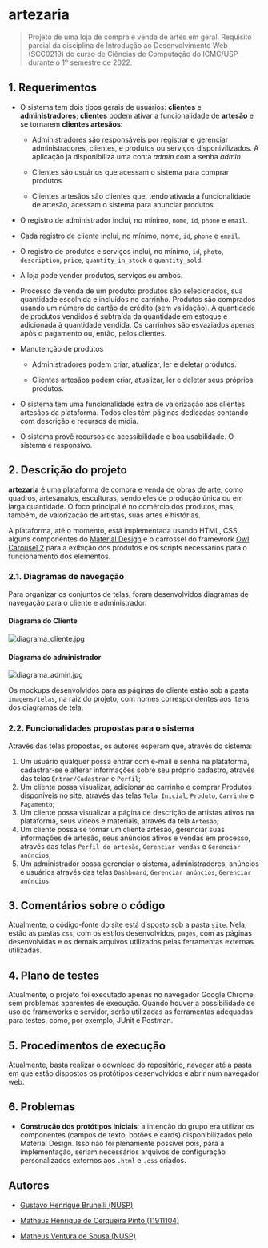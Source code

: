 # artezaria
> Projeto de uma loja de compra e venda de artes em geral. Requisito parcial da disciplina de Introdução ao Desenvolvimento Web (SCC0219) do curso de Ciências de Computação do ICMC/USP durante o 1º semestre de 2022.

## 1. Requerimentos

* O sistema tem dois tipos gerais de usuários: **clientes** e **administradores**; **clientes** podem ativar a funcionalidade de **artesão** e se tornarem **clientes artesãos**:
  
  * Administradores são responsáveis por registrar e gerenciar administradores, clientes, e produtos ou serviços disponivilizados. A aplicação já disponibiliza uma conta *admin* com a senha *admin*.
  
  * Clientes são usuários que acessam o sistema para comprar produtos.

  * Clientes artesãos são clientes que, tendo ativada a funcionalidade de artesão, acessam o sistema para anunciar produtos.

* O registro de administrador inclui, no mínimo, `nome`, `id`, `phone` e `email`.

* Cada registro de cliente inclui, no mínimo, nome, `id`, `phone` e `email`.

* O registro de produtos e serviços inclui, no mínimo, `id`, `photo`, `description`, `price`, `quantity_in_stock` e `quantity_sold`.

* A loja pode vender produtos, serviços ou ambos.

* Processo de venda de um produto: produtos são selecionados, sua quantidade escolhida e incluídos no carrinho. Produtos são comprados usando um número de cartão de crédito (sem validação). A quantidade de produtos vendidos é subtraída da quantidade em estoque e adicionada à quantidade vendida. Os carrinhos são esvaziados apenas após o pagamento ou, então, pelos clientes.

* Manutenção de produtos
  
  * Administradores podem criar, atualizar, ler e deletar produtos.

  * Clientes artesãos podem criar, atualizar, ler e deletar seus próprios produtos.

* O sistema tem uma funcionalidade extra de valorização aos clientes artesãos da plataforma. Todos eles têm páginas dedicadas contando com descrição e recursos de mídia.

* O sistema provê recursos de acessibilidade e boa usabilidade. O sistema é responsivo.

## 2. Descrição do projeto

**artezaria** é uma plataforma de compra e venda de obras de arte, como quadros, artesanatos, esculturas, sendo eles de produção única ou em larga quantidade. O foco principal é no comércio dos produtos, mas, também, de valorização de artistas, suas artes e histórias. 

A plataforma, até o momento, está implementada usando HTML, CSS, alguns componentes do [Material Design](batata.com) e o carrossel do framework [Owl Carousel 2](batata.com) para a exibição dos produtos e os scripts necessários para o funcionamento dos elementos.

### 2.1. Diagramas de navegação
Para organizar os conjuntos de telas, foram desenvolvidos diagramas de navegação para o cliente e administrador.

#### Diagrama do Cliente
![diagrama_cliente.jpg](imagens%5Creadme%5Cdiagrama_cliente.jpg)

#### Diagrama do administrador
![diagrama_admin.jpg](imagens%5Creadme%5Cdiagrama_admin.jpg)

Os mockups desenvolvidos para as páginas do cliente estão sob a pasta `imagens/telas`, na raiz do projeto, com nomes correspondentes aos itens dos diagramas de tela.

### 2.2. Funcionalidades propostas para o sistema

Através das telas propostas, os autores esperam que, através do sistema:

1. Um usuário qualquer possa entrar com e-mail e senha na plataforma, cadastrar-se e alterar informações sobre seu próprio cadastro, através das telas `Entrar/Cadastrar` e `Perfil`;
2. Um cliente possa visualizar, adicionar ao carrinho e comprar Produtos disponíveis no site, através das telas `Tela Inicial`, `Produto`, `Carrinho` e `Pagamento`;
3. Um cliente possa visualizar a página de descrição de artistas ativos na plataforma, seus vídeos e materiais, através da tela `Artesão`;
4. Um cliente possa se tornar um cliente artesão, gerenciar suas informações de artesão, seus anúncios ativos e vendas em processo, através das telas `Perfil do artesão`, `Gerenciar vendas` e `Gerenciar anúncios`;
5. Um administrador possa gerenciar o sistema, administradores, anúncios e usuários através das telas `Dashboard`, `Gerenciar anúncios`, `Gerenciar anúncios`.

## 3. Comentários sobre o código
Atualmente, o código-fonte do site está disposto sob a pasta `site`. Nela, estão as pastas `css`, com os estilos desenvolvidos, `pages`, com as páginas desenvolvidas e os demais arquivos utilizados pelas ferramentas externas utilizadas.

## 4. Plano de testes
Atualmente, o projeto foi executado apenas no navegador Google Chrome, sem problemas aparentes de execução. Quando houver a possibilidade de uso de frameworks e servidor, serão utilizadas as ferramentas adequadas para testes, como, por exemplo, JUnit e Postman.

## 5. Procedimentos de execução
Atualmente, basta realizar o download do repositório, navegar até a pasta em que estão dispostos os protótipos desenvolvidos e abrir num navegador web.

## 6. Problemas

* **Construção dos protótipos iniciais**: a intenção do grupo era utilizar os componentes (campos de texto, botões e cards) disponibilizados pelo Material Design. Isso não foi plenamente possível pois, para a implementação, seriam necessários arquivos de configuração personalizados externos aos `.html` e `.css` criados.

## Autores

* [Gustavo Henrique Brunelli (NUSP)](https://github.com/gbrunelli)

* [Matheus Henrique de Cerqueira Pinto (11911104)](https://github.com/cerqueiramatheus)

* [Matheus Ventura de Sousa (NUSP)](https://github.com/matheus-sousa007)
